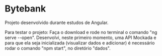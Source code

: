 # Bytebank

Projeto desenvolvido durante estudos de Angular.

Para testar o projeto: Faça o download e rode no terminal o comando "ng serve --open". Desenvolvi, neste primeiro momento, uma API Mockada e para que ela seja inicializada (visualizar dados e adicionar) é necessário rodar o comando "npm start", no diretório "dados".
